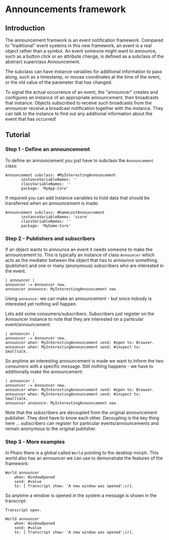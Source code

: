 # Announcements framework


## Introduction
The announcement framwork is an event notification framework. Compared to "traditional" event systems in this new framework, an event is a real object rather than a symbol. An event someone might want to announce, such as a button click or an attribute change, is defined as a subclass of the abstract superclass Announcement. 

The subclass can have instance variables for additional information to pass along, such as a timestamp, or mouse coordinates at the time of the event, or the old value of the parameter that has changed. 

To signal the actual occurrence of an event, the "announcer" creates and configures an instance of an appropriate announcement, then broadcasts that instance. Objects subscribed to receive such broadcasts from the announcer receive a broadcast notification together with the instance. They can talk to the instance to find out any additional information about the event that has occurred!


## Tutorial
### Step 1 - Define an announcememt

To define an announcement you just have to subclass the `Announcement` class:

```st
Announcement subclass: #MyInterestingAnnouncement
   	   instanceVariableNames: ''
	   classVariableNames: ''
	   package: 'MyApp-Core'
```	

If required you can add instance variables to hold data that should be transferred when an announcement is made:

```st
Announcement subclass: #GameLostAnnouncement
	   instanceVariableNames: 'score'
	   classVariableNames: ''
	   package: 'MyGame-Core'
```
	   
### Step 2 - Publishers and subscribers

If an object wants to announce an event it needs someone to make the announcement to. This is typically an instance of class `Announcer` which acts as the mediator between the object that has to announce something (publisher) and one or many (anonymous) subscribers who are interested in the event.

```st
| announcer |
announcer := Announcer new.
announcer announce: MyInterestingAnnouncement new
```

Using `announce:` we can make an announcement - but since nobody is interested yet nothing will happen.

Lets add some consumers/subscribers. Subscribers just register on the Announcer instance to note that they are interested on a particular event/announcement: 

```st
| announcer |
announcer := Announcer new.	
announcer when: MyInterestingAnnouncement send: #open to: Browser.     
announcer when: MyInterestingAnnouncement send: #inspect to: Smalltalk.    	
```

So anytime an interesting announcement is made we want to inform the two consumers with a specific message. Still nothing happens - we have to additionally make the announcement:

```st
| announcer |
announcer := Announcer new.	
announcer when: MyInterestingAnnouncement send: #open to: Browser.    
announcer when: MyInterestingAnnouncement send: #inspect to: Smalltalk.    	
announcer announce: MyInterestingAnnouncement new
```

Note that the subscribers are decoupled from the original announcement publisher. They dont have to know each other. Decoupling is the key thing here ... subscribers can register for particular events/announcements and remain anonymous to the original publisher. 

### Step 3 - More examples

In Pharo there is a global called `World` pointing to the desktop morph. This world also has an announcer we can use to demonstrate the features of the framework:

```st
World announcer 
	when: WindowOpened 
	send: #value 
	to: [ Transcript show: 'A new window was opened';cr].
```

So anytime a window is opened in the system a message is shown in the transcript:

```st
Transcript open.
	
World announcer 
	when: WindowOpened 
	send: #value 
	to: [ Transcript show: 'A new window was opened';cr].
```

